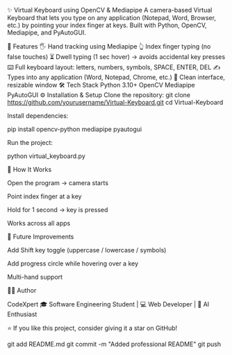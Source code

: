 ✨ Virtual Keyboard using OpenCV & Mediapipe
A camera-based Virtual Keyboard that lets you type on any application (Notepad, Word, Browser, etc.) by pointing your index finger at keys.
Built with Python, OpenCV, Mediapipe, and PyAutoGUI.

🚀 Features
🖐️ Hand tracking using Mediapipe
👆 Index finger typing (no false touches)
⏳ Dwell typing (1 sec hover) → avoids accidental key presses
⌨️ Full keyboard layout: letters, numbers, symbols, SPACE, ENTER, DEL
✍️ Types into any application (Word, Notepad, Chrome, etc.)
🎨 Clean interface, resizable window
🛠️ Tech Stack
Python 3.10+
OpenCV
Mediapipe
PyAutoGUI
⚙️ Installation & Setup
Clone the repository:
git clone https://github.com/yourusername/Virtual-Keyboard.git
cd Virtual-Keyboard

Install dependencies:

pip install opencv-python mediapipe pyautogui

Run the project:

python virtual_keyboard.py

🎯 How It Works

Open the program → camera starts

Point index finger at a key

Hold for 1 second → key is pressed

Works across all apps

🔮 Future Improvements

Add Shift key toggle (uppercase / lowercase / symbols)

Add progress circle while hovering over a key

Multi-hand support

👩‍💻 Author

CodeXpert 🎓 Software Engineering Student | 💻 Web Developer | 🤖 AI Enthusiast

⭐ If you like this project, consider giving it a star on GitHub!


git add README.md git commit -m "Added professional README" git push
